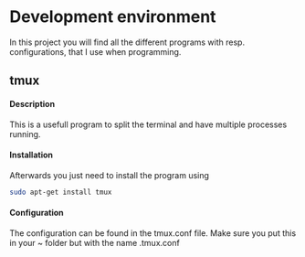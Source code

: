 # Development environment

In this project you will find all the different programs with resp. configurations, that I use
when programming.

## tmux
#### Description
This is a usefull program to split the terminal and have multiple processes running. 
#### Installation
Afterwards you just need to install the program using
```bash
sudo apt-get install tmux
```
#### Configuration
The configuration can be found in the tmux.conf file. Make sure you put this in your ~ folder but with the name 
.tmux.conf
